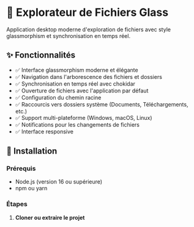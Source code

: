 # 📂 Explorateur de Fichiers Glass

Application desktop moderne d'exploration de fichiers avec style glassmorphism et synchronisation en temps réel.

## ✨ Fonctionnalités

- ✅ Interface glassmorphism moderne et élégante
- ✅ Navigation dans l'arborescence des fichiers et dossiers
- ✅ Synchronisation en temps réel avec chokidar
- ✅ Ouverture de fichiers avec l'application par défaut
- ✅ Configuration du chemin racine
- ✅ Raccourcis vers dossiers système (Documents, Téléchargements, etc.)
- ✅ Support multi-plateforme (Windows, macOS, Linux)
- ✅ Notifications pour les changements de fichiers
- ✅ Interface responsive

## 🚀 Installation

### Prérequis

- Node.js (version 16 ou supérieure)
- npm ou yarn

### Étapes

1. **Cloner ou extraire le projet**


